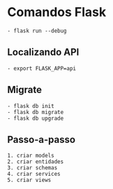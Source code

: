 # Comandos Flask
    - flask run --debug

## Localizando API
    - export FLASK_APP=api

## Migrate
    - flask db init
    - flask db migrate
    - flask db upgrade

## Passo-a-passo
    1. criar models
    2. criar entidades
    3. criar schemas
    4. criar services
    5. criar views